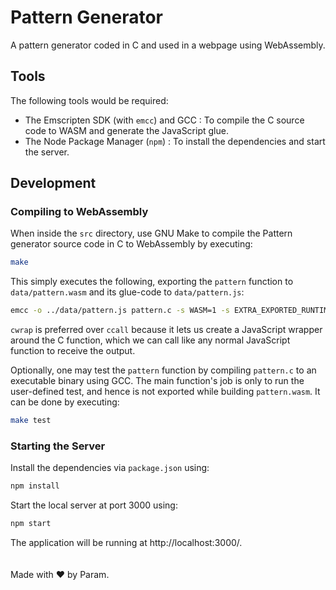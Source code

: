 # Pattern Generator
A pattern generator coded in C and used in a webpage using WebAssembly.

## Tools
The following tools would be required:
- The Emscripten SDK (with `emcc`) and GCC : To compile the C source code to WASM and generate the JavaScript glue.
- The Node Package Manager (`npm`) : To install the dependencies and start the server.

## Development
### Compiling to WebAssembly
When inside the `src` directory, use GNU Make to compile the Pattern generator source code in C to WebAssembly by executing:
``` bash
make
```

This simply executes the following, exporting the `pattern` function to `data/pattern.wasm` and its glue-code to `data/pattern.js`:
``` bash
emcc -o ../data/pattern.js pattern.c -s WASM=1 -s EXTRA_EXPORTED_RUNTIME_METHODS='["cwrap"]' -s EXPORTED_FUNCTIONS='["_pattern"]'
```

`cwrap` is preferred over `ccall` because it lets us create a JavaScript wrapper around the C function, which we can call like any normal JavaScript function to receive the output.

Optionally, one may test the `pattern` function by compiling `pattern.c` to an executable binary using GCC. The main function's job is only to run the user-defined test, and hence is not exported while building `pattern.wasm`. It can be done by executing:
``` bash
make test
```

### Starting the Server
Install the dependencies via `package.json` using:
``` bash
npm install
```

Start the local server at port 3000 using:
``` bash
npm start
```

The application will be running at http://localhost:3000/.  
\
\
Made with ❤ by Param.